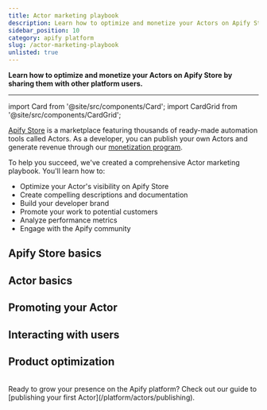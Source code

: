 ```yaml
---
title: Actor marketing playbook
description: Learn how to optimize and monetize your Actors on Apify Store by sharing them with other platform users.
sidebar_position: 10
category: apify platform
slug: /actor-marketing-playbook
unlisted: true
---
```


**Learn how to optimize and monetize your Actors on Apify Store by sharing them with other platform users.**

---

import Card from '@site/src/components/Card';
import CardGrid from '@site/src/components/CardGrid';

[Apify Store](https://apify.com/store) is a marketplace featuring thousands of ready-made automation tools called Actors. As a developer, you can publish your own Actors and generate revenue through our [monetization program](https://apify.com/partners/actor-developers).

To help you succeed, we've created a comprehensive Actor marketing playbook. You'll learn how to:

- Optimize your Actor's visibility on Apify Store
- Create compelling descriptions and documentation
- Build your developer brand
- Promote your work to potential customers
- Analyze performance metrics
- Engage with the Apify community

## Apify Store basics

<CardGrid>
    <Card
        title="How Apify Store works"
        desc="Apify Store is where users discover, run, and purchase Actors, making it the best place to showcase your work. This section explains how Store is structured, how Actors get visibility, and what factors contribute to success."
        to="/academy/actor-marketing-playbook/store-basics/how-store-works"
        smallImage
    />
    <Card
        title="How to build Actors"
        desc="Building a successful Actor isn’t just about writing code. You need to make your Actor reliable, scalable, and easy to use. Here, you’ll learn best practices for structuring your code, handling input/output, and making sure that everything runs smoothly."
        to="/academy/actor-marketing-playbook/store-basics/how-to-build-actors"
        smallImage
    />
    <Card
        title="How Actor monetization works"
        desc="Apify Store lets you earn revenue from your Actors, but success depends on pricing, user engagement, and quality. This section covers how subscriptions work, how to set competitive pricing, and what it takes to generate sustainable income."
        to="/academy/actor-marketing-playbook/store-basics/how-actor-monetization-works"
        smallImage
    />
    <Card
        title="Actor success stories"
        desc="Some developers have turned their Actors into profitable tools with steady user bases. This section shares real-world examples of what works, from product strategy to marketing tactics."
        to="/academy/actor-marketing-playbook/store-basics/actor-success-stories"
        smallImage
    />
</CardGrid>

## Actor basics

<CardGrid>
    <Card
        title="Naming your Actor"
        desc="A clear, descriptive name helps users understand what your Actor does at a glance. Learn how to craft a name that’s both informative and easy to search for."
        to="/academy/actor-marketing-playbook/actor-basics/name-your-actor"
        smallImage
    />
    <Card
        title="Importance of Actor URL"
        desc="Your Actor’s URL isn’t just a link. You should also see it as a branding and SEO tool. This section explains why a simple, memorable URL can improve discoverability and credibility."
        to="/academy/actor-marketing-playbook/actor-basics/importance-of-actor-url"
        smallImage
    />
    <Card
        title="Actor description and SEO description"
        desc="Your Actor’s description determines whether users understand its value in seconds. Learn how to write compelling copy that highlights key features while improving search rankings."
        to="/academy/actor-marketing-playbook/actor-basics/actor-description"
        smallImage
    />
    <Card
        title="How to create an Actor README"
        desc="A strong README makes it easy for users to get started with your Actor. This guide walks you through the essential sections to include, from installation to usage examples."
        to="/academy/actor-marketing-playbook/actor-basics/how-to-create-an-actor-readme"
        smallImage
    />
    <Card
        title="Actors and emojis"
        desc="Emojis can make your Actor stand out, but using them strategically is key. This section covers when and how to use emojis effectively without overdoing it."
        to="/academy/actor-marketing-playbook/actor-basics/actors-and-emojis"
        smallImage
    />
</CardGrid>

## Promoting your Actor

<CardGrid>
    <Card
        title="SEO"
        desc="Search engines play a huge role in driving users to your Actor. Learn the basics of keyword optimization, metadata, and other techniques that improve your ranking on Google and Apify’s search."
        to="/academy/actor-marketing-playbook/promote-your-actor/seo"
        smallImage
    />
    <Card
        title="Social media"
        desc="Your Actor won’t promote itself. This section covers simple, effective ways to showcase your Actor on platforms like X, LinkedIn, and Reddit."
        to="/academy/actor-marketing-playbook/promote-your-actor/social-media"
        smallImage
    />
    <Card
        title="Parasite SEO"
        desc="Ranking on Google is tough, but piggybacking on high-authority platforms can help. This guide explains how to use sites like Medium, GitHub, and Stack Overflow to increase visibility."
        to="/academy/actor-marketing-playbook/promote-your-actor/parasite-seo"
        smallImage
    />
    <Card
        title="Product Hunt"
        desc="A successful Product Hunt launch can drive early traction and long-term growth. Learn how to position your Actor, time your launch, and engage with the community for the best results."
        to="/academy/actor-marketing-playbook/promote-your-actor/product-hunt"
        smallImage
    />
    <Card
        title="Blogs and blog resources"
        desc="Writing about your Actor helps users discover and understand it. This section walks you through how to write effective blog posts, where to publish them, and how to attract readers."
        to="/academy/actor-marketing-playbook/promote-your-actor/blogs-and-blog-resources"
        smallImage
    />
    <Card
        title="Video tutorials"
        desc="Video content makes it easier for users to grasp your Actor’s functionality. Learn how to create short, engaging tutorials that explain key features and use cases."
        to="/academy/actor-marketing-playbook/promote-your-actor/video-tutorials"
        smallImage
    />
    <Card
        title="Webinars"
        desc="Hosting a webinar lets you connect directly with potential users and answer their questions. This section outlines how to plan, promote, and run a successful live session."
        to="/academy/actor-marketing-playbook/promote-your-actor/webinars"
        smallImage
    />
</CardGrid>

## Interacting with users

<CardGrid>
    <Card
        title="Emails to Actor users"
        desc="Good email communication keeps users engaged and informed. Find out when and how to send helpful emails, from onboarding to feature updates."
        to="/academy/actor-marketing-playbook/interact-with-users/emails-to-actor-users"
        smallImage
    />
    <Card
        title="Issues tab"
        desc="User feedback is critical for improving your Actor. Learn how to track, respond to, and resolve issues efficiently through Apify’s Issues tab."
        to="/academy/actor-marketing-playbook/interact-with-users/issues-tab"
        smallImage
    />
    <Card
        title="Your Store bio"
        desc="Your bio is where users learn who you are and why they should trust your Actors. This guide helps you write a professional yet approachable bio that builds credibility."
        to="/academy/actor-marketing-playbook/interact-with-users/your-store-bio"
        smallImage
    />
</CardGrid>

## Product optimization

<CardGrid>
    <Card
        title="How to create a great input schema"
        desc="A well-designed input schema makes your Actor easy to use. Learn how to create clear, logical inputs that guide users without overwhelming them."
        to="/academy/actor-marketing-playbook/product-optimization/how-to-create-a-great-input-schema"
        smallImage
    />
    <Card
        title="Actor bundles"
        desc="Bundling Actors together can increase their value and appeal. Learn how to package multiple Actors into a single, cohesive product that covers unique use cases."
        to="/academy/actor-marketing-playbook/product-optimization/actor-bundles"
        smallImage
    />
</CardGrid>
<br/>
Ready to grow your presence on the Apify platform? Check out our guide to [publishing your first Actor](/platform/actors/publishing).
